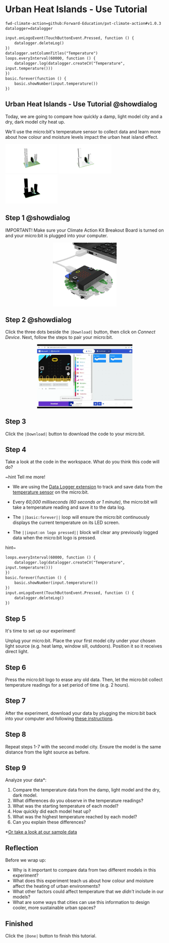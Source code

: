 # Urban Heat Islands - Use Tutorial

```package
fwd-climate-action=github:Forward-Education/pxt-climate-action#v1.0.3
datalogger=datalogger
```

```template
input.onLogoEvent(TouchButtonEvent.Pressed, function () {
    datalogger.deleteLog()
})
datalogger.setColumnTitles("Temperature")
loops.everyInterval(60000, function () {
    datalogger.log(datalogger.createCV("Temperature", input.temperature()))
})
basic.forever(function () {
    basic.showNumber(input.temperature())
})
```

## Urban Heat Islands - Use Tutorial @showdialog

Today, we are going to compare how quickly a damp, light model city and a dry, dark model city heat up.

We'll use the micro:bit's temperature sensor to collect data and learn more about how colour and moisture levels impact the urban heat island effect.

<p float="middle">
  <img src="https://raw.githubusercontent.com/forward-education/pxt-climate-action/main/tutorial-assets/ms-heatislands-render.webp" alt="Base model city render" width="33%"/>
  <img src="https://raw.githubusercontent.com/forward-education/pxt-climate-action/main/tutorial-assets/ms-heatislands-white-render.webp" alt="White model city render" width="33%"/> 
  <img src="https://raw.githubusercontent.com/forward-education/pxt-climate-action/main/tutorial-assets/ms-heatislands-black-render.webp" alt="Black model city render" width="33%"/>
</p>

## Step 1 @showdialog

IMPORTANT! Make sure your Climate Action Kit Breakout Board is turned on and your micro:bit is plugged into your computer.

<img src="https://raw.githubusercontent.com/forward-education/pxt-climate-action/main/tutorial-assets/pluganim.webp" alt="Plug micro:bit into USB port on computer" style="display: block; width: 40%; margin:auto;">

## Step 2 @showdialog

Click the three dots beside the `|Download|` button, then click on _Connect Device_.
Next, follow the steps to pair your micro:bit.

<img src="https://raw.githubusercontent.com/forward-education/pxt-climate-action/main/tutorial-assets/pairmicrobitGIF.webp"  alt="Pairing gif" style="display: block; width: 60%; margin:auto;">

## Step 3

Click the `|Download|` button to download the code to your micro:bit.

## Step 4

Take a look at the code in the workspace. What do you think this code will do?

~hint Tell me more!

-   We are using the [Data Logger extension](https://microbit.org/get-started/user-guide/data-logging/) to track and save data from the [temperature sensor](https://microbit.org/get-started/features/sensors/#temperature-sensor) on the micro:bit.
-   Every _60,000 milliseconds (60 seconds or 1 minute)_, the micro:bit will take a temperature reading and save it to the data log.

-   The `||basic:forever||` loop will ensure the micro:bit continuously displays the current temperature on its LED screen.

-   The `||input:on logo pressed||` block will clear any previously logged data when the micro:bit logo is pressed.

hint~

```block
loops.everyInterval(60000, function () {
    datalogger.log(datalogger.createCV("Temperature", input.temperature()))
})
basic.forever(function () {
    basic.showNumber(input.temperature())
})
input.onLogoEvent(TouchButtonEvent.Pressed, function () {
    datalogger.deleteLog()
})
```

## Step 5

It's time to set up our experiment!

Unplug your micro:bit. Place the your first model city under your chosen light source (e.g. heat lamp, window sill, outdoors). Position it so it receives direct light.

## Step 6

Press the micro:bit logo to erase any old data. Then, let the micro:bit collect temperature readings for a set period of time (e.g. 2 hours).

## Step 7

After the experiment, download your data by plugging the micro:bit back into your computer and following [these instructions](https://microbit.org/get-started/user-guide/data-logging/#reading-data).

## Step 8

Repeat steps 1-7 with the second model city. Ensure the model is the same distance from the light source as before.

## Step 9

Analyze your data\*:

1. Compare the temperature data from the damp, light model and the dry, dark model.
2. What differences do you observe in the temperature readings?
3. What was the starting temperature of each model?
4. How quickly did each model heat up?
5. What was the highest temperature reached by each model?
6. Can you explain these differences?

\*[Or take a look at our sample data](https://docs.google.com/spreadsheets/d/1BZM0QFmotUuUeRaMSvCKPePYzB9TCcv0LGryT8MtGmc/edit?usp=sharing)

## Reflection

Before we wrap up:

-   Why is it important to compare data from two different models in this experiment?
-   What does this experiment teach us about how colour and moisture affect the heating of urban environments?
-   What other factors could affect temperature that we _didn't_ include in our models?
-   What are some ways that cities can use this information to design cooler, more sustainable urban spaces?

## Finished

Click the `|Done|` button to finish this tutorial.
